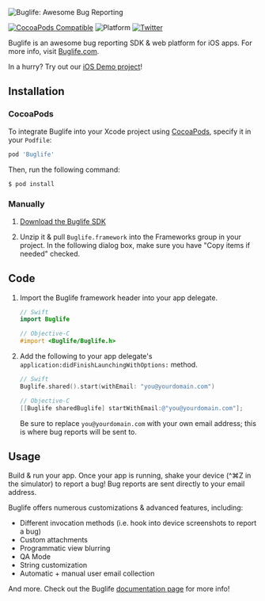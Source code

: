 ![Buglife: Awesome Bug Reporting](https://ds9bjnn93rsnp.cloudfront.net/assets/logo/logotype_black_on_transparent_782x256-7256a7ab03e9652908f43be94681bc4ebeff6d729c36c946c346a80a4f8ca245.png)

[![CocoaPods Compatible](https://img.shields.io/cocoapods/v/Buglife.svg)](https://cocoapods.org/pods/Buglife)
![Platform](https://img.shields.io/cocoapods/p/Buglife.svg)
[![Twitter](https://img.shields.io/badge/twitter-@BuglifeApp-blue.svg)](https://twitter.com/buglifeapp)

Buglife is an awesome bug reporting SDK & web platform for iOS apps.
For more info, visit [Buglife.com](https://www.buglife.com).

In a hurry? Try out our [iOS Demo project](https://github.com/Buglife/Buglife-iOS-Demo)!

## Installation

### CocoaPods

To integrate Buglife into your Xcode project using [CocoaPods](https://cocoapods.org), specify it in your `Podfile`:

```ruby
pod 'Buglife'
```

Then, run the following command:

```bash
$ pod install
```

### Manually

1. [Download the Buglife SDK](https://www.buglife.com/download-ios-sdk)

2. Unzip it & pull `Buglife.framework` into the Frameworks group in your project. In the following dialog box, make sure you have "Copy items if needed" checked.

## Code

1. Import the Buglife framework header into your app delegate.

    ```swift
    // Swift
    import Buglife
    ```
    
    ```objective-c
    // Objective-C
    #import <Buglife/Buglife.h>
    ```

2. Add the following to your app delegate's `application:didFinishLaunchingWithOptions:` method.
	
	```swift
	// Swift
	Buglife.shared().start(withEmail: "you@yourdomain.com")
	```
	```objective-c
	// Objective-C
	[[Buglife sharedBuglife] startWithEmail:@"you@yourdomain.com"];
	```
	Be sure to replace `you@yourdomain.com` with your own email address; this is where bug reports will be sent to.
	
## Usage

Build & run your app. Once your app is running, shake your device (\^⌘Z in the simulator) to report a bug! Bug reports are sent directly to your email address.

Buglife offers numerous customizations & advanced features, including:

* Different invocation methods (i.e. hook into device screenshots to report a bug)
* Custom attachments
* Programmatic view blurring
* QA Mode
* String customization
* Automatic + manual user email collection

And more. Check out the Buglife [documentation page](https://www.buglife.com/docs) for more info!
